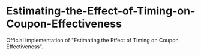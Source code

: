 # Estimating-the-Effect-of-Timing-on-Coupon-Effectiveness
Official implementation of "Estimating the Effect of Timing on Coupon Effectiveness".
